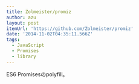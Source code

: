 ```yaml
---
title: Zolmeister/promiz
author: azu
layout: post
itemUrl: 'https://github.com/Zolmeister/promiz'
date: '2014-11-02T04:35:11.566Z'
tags:
  - JavaScript
  - Promises
  - library
---
```

ES6 Promisesのpolyfill。

